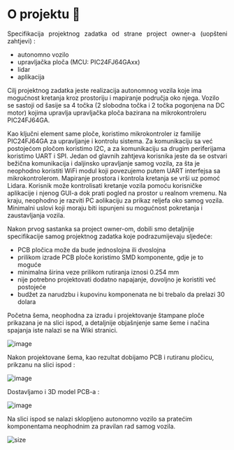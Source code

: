 # O projektu 🚗
<p align="justify">
Specifikacija projektnog zadatka od strane project owner-a (uopšteni zahtjevi) :
  
- autonomno vozilo
- upravljačka ploča (MCU: PIC24FJ64GAxx)
- lidar
- aplikacija
  
Cilj projektnog zadatka jeste realizacija autonomnog vozila koje ima mogućnost kretanja kroz prostoriju i mapiranje područja oko njega. Vozilo se sastoji od šasije sa 4 točka (2 slobodna točka i 2 točka pogonjena na DC motor) kojima upravlja upravljačka ploča bazirana na mikrokontroleru PIC24FJ64GA. 
</p>
Kao ključni element same ploče, koristimo mikrokontroler iz familije PIC24FJ64GA za upravljanje i kontrolu sistema. Za komunikaciju sa već postojećom pločom koristimo I2C, a za komunikaciju sa drugim periferijama koristimo UART i SPI.
Jedan od glavnih zahtjeva korisnika jeste da se ostvari bežična komunikacija i daljinsko upravljanje samog vozila, za šta je neophodno koristiti WiFi modul koji povezujemo putem UART interfejsa sa mikrokontrolerom.
Mapiranje prostora i kontrola kretanja se vrši uz pomoć Lidara. Korisnik može kontrolisati kretanje vozila pomoću korisničke aplikacije i njenog GUI-a dok prati pogled na prostor u realnom vremenu.
Na kraju, neophodno je razviti PC aolikaciju za prikaz reljefa oko samog vozila. Minimalni uslovi koji moraju biti ispunjeni su mogućnost pokretanja i zaustavljanja vozila.



Nakon prvog sastanka sa project owner-om, dobili smo detaljnije specifikacije samog projektnog zadatka koje podrazumijevaju sljedeće:
- PCB pločica može da bude jednoslojna ili dvoslojna
- prilikom izrade PCB ploče koristimo SMD komponente, gdje je to moguće
- minimalna širina veze prilikom rutiranja iznosi 0.254 mm
- nije potrebno projektovati dodatno napajanje,  dovoljno je koristiti već postojeće
- budžet za narudzbu i kupovinu komponenata ne bi trebalo da prelazi 30 dolara

Početna šema, neophodna za izradu i projektovanje štampane ploče prikazana je na slici ispod, a detaljnije objašnjenje same šeme i načina spajanja iste nalazi se na Wiki stranici.


![image](https://github.com/codeandrelax/2DSpaceMapping_A/assets/127949851/2f7372e2-dae2-4764-a45e-1873a220e018)

Nakon projektovane šema, kao rezultat dobijamo PCB i rutiranu pločicu, prikzanu na slici ispod :

![image](https://github.com/codeandrelax/2DSpaceMapping_A/assets/127949851/6fed7947-294c-46de-b49b-b1b22bd3d8e7)

Dostavljamo i 3D model PCB-a :

![image](https://github.com/codeandrelax/2DSpaceMapping_A/assets/127949851/f9999e05-9234-46d4-8bc6-666b6d9066e5)

Na slici ispod se nalazi sklopljeno autonomno vozilo sa pratećim komponentama neophodnim za pravilan rad samog vozila.

![size](https://github.com/codeandrelax/2DSpaceMapping_A/assets/127949851/459205ed-d0a2-4750-8809-29c22ccc8fbd)

